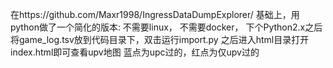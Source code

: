 在https://github.com/Maxr1998/IngressDataDumpExplorer/ 基础上，用python做了一个简化的版本:
不需要linux，
不需要docker，
下个Python2.x之后
将game_log.tsv放到代码目录下，双击运行import.py
之后进入html目录打开index.html即可查看upv地图
蓝点为upc过的，红点为仅upv过的
